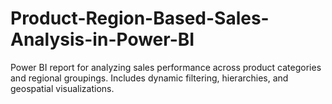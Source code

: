 # Product-Region-Based-Sales-Analysis-in-Power-BI
Power BI report for analyzing sales performance across product categories and regional groupings. Includes dynamic filtering, hierarchies, and geospatial visualizations.
